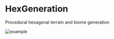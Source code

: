 # HexGeneration
Procedural hexagonal terrain and biome generation

![example](https://i.imgur.com/vlalrMv.png)
